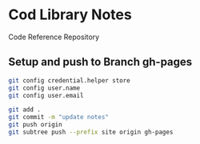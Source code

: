 # Cod Library Notes
 Code Reference Repository

## Setup and push to Branch gh-pages

```sh
git config credential.helper store
git config user.name 
git config user.email 

git add .
git commit -m "update notes"
git push origin
git subtree push --prefix site origin gh-pages
```


